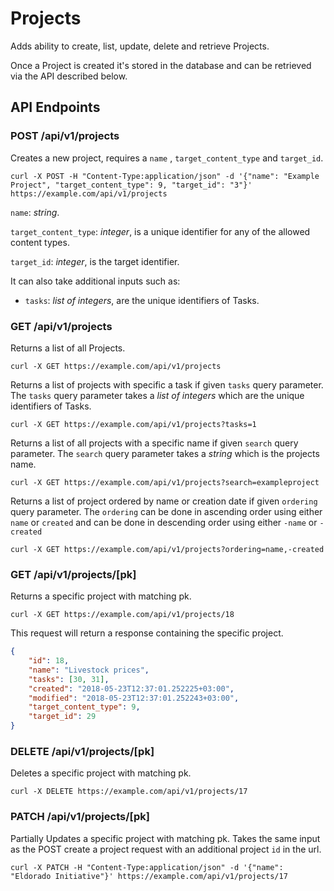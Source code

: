 # Projects

Adds ability to create, list, update, delete and retrieve Projects.

Once a Project is created it's stored in the database and can be retrieved via the API described below.

## API Endpoints

### POST /api/v1/projects

Creates a new project, requires a `name` , `target_content_type` and `target_id`. 

```console
curl -X POST -H "Content-Type:application/json" -d '{"name": "Example Project", "target_content_type": 9, "target_id": "3"}' https://example.com/api/v1/projects
```

`name`: *string*.

`target_content_type`: *integer*, is a unique identifier for any of the allowed content types.

`target_id`: *integer*, is the target identifier.

It can also take additional inputs such as:

- `tasks`: *list of integers*, are the unique identifiers of Tasks.

### GET /api/v1/projects

Returns a list of all Projects.

```console
curl -X GET https://example.com/api/v1/projects
```

Returns a list of projects with specific a task if given `tasks` query parameter. The `tasks` query parameter takes a *list of integers* which are the unique identifiers of Tasks.

```console
curl -X GET https://example.com/api/v1/projects?tasks=1
```

Returns a list of all projects with a specific name if given `search` query parameter. The `search` query parameter takes a *string* which is the projects name.

```console
curl -X GET https://example.com/api/v1/projects?search=exampleproject
```

Returns a list of project ordered by name or creation date if given `ordering` query parameter. The `ordering` can be done in ascending order using either `name` or `created` and can be done in descending order using either `-name` or `-created`

```console
curl -X GET https://example.com/api/v1/projects?ordering=name,-created
```

### GET /api/v1/projects/[pk]

Returns a specific project with matching pk.

```console
curl -X GET https://example.com/api/v1/projects/18
```

This request will return a response containing the specific project.

```json
{
    "id": 18,
    "name": "Livestock prices",
    "tasks": [30, 31],
    "created": "2018-05-23T12:37:01.252225+03:00",
    "modified": "2018-05-23T12:37:01.252243+03:00",
    "target_content_type": 9,
    "target_id": 29
}
```

### DELETE /api/v1/projects/[pk]

Deletes a specific project with matching pk.

```console
curl -X DELETE https://example.com/api/v1/projects/17
```

### PATCH /api/v1/projects/[pk]

Partially Updates a specific project with matching pk. Takes the same input as the POST create a project request with an additional project `id` in the url.

```console
curl -X PATCH -H "Content-Type:application/json" -d '{"name": "Eldorado Initiative"}' https://example.com/api/v1/projects/17
```
